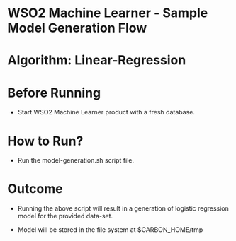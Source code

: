 WSO2 Machine Learner - Sample Model Generation Flow
===================================================

Algorithm: Linear-Regression
==============================

Before Running
==============

* Start WSO2 Machine Learner product with a fresh database.

How to Run?
===========

* Run the model-generation.sh script file.

Outcome
=======

* Running the above script will result in a generation of logistic regression model for the provided data-set.

* Model will be stored in the file system at $CARBON_HOME/tmp
